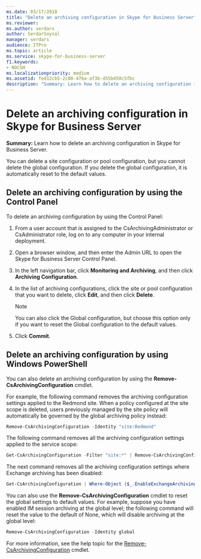 ```yaml
---
ms.date: 03/17/2018
title: "Delete an archiving configuration in Skype for Business Server"
ms.reviewer: 
ms.author: serdars
author: SerdarSoysal
manager: serdars
audience: ITPro
ms.topic: article
ms.service: skype-for-business-server
f1.keywords:
- NOCSH
ms.localizationpriority: medium
ms.assetid: fed12cb5-2c80-476a-af3b-d55b450c5fbc
description: "Summary: Learn how to delete an archiving configuration in Skype for Business Server."
---
```


# Delete an archiving configuration in Skype for Business Server

**Summary:** Learn how to delete an archiving configuration in Skype for Business Server.
  
You can delete a site configuration or pool configuration, but you cannot delete the global configuration. If you delete the global configuration, it is automatically reset to the default values.
  
## Delete an archiving configuration by using the Control Panel

To delete an archiving configuration by using the Control Panel:
  
1. From a user account that is assigned to the CsArchivingAdministrator or CsAdministrator role, log on to any computer in your internal deployment. 
    
2. Open a browser window, and then enter the Admin URL to open the Skype for Business Server Control Panel. 
    
3. In the left navigation bar, click **Monitoring and Archiving**, and then click **Archiving Configuration**.
    
4. In the list of archiving configurations, click the site or pool configuration that you want to delete, click **Edit**, and then click **Delete**.
    
    > [!NOTE]
    > You can also click the Global configuration, but choose this option only if you want to reset the Global configuration to the default values. 
  
5. Click **Commit**.
    
## Delete an archiving configuration by using Windows PowerShell

You can also delete an archiving configuration by using the **Remove-CsArchivingConfiguration** cmdlet.
  
For example, the following command removes the archiving configuration settings applied to the Redmond site. When a policy configured at the site scope is deleted, users previously managed by the site policy will automatically be governed by the global archiving policy instead:
  
```PowerShell
Remove-CsArchivingConfiguration -Identity "site:Redmond"
```

The following command removes all the archiving configuration settings applied to the service scope:
  
```PowerShell
Get-CsArchivingConfiguration -Filter "site:*" | Remove-CsArchivingConfiguration
```

The next command removes all the archiving configuration settings where Exchange archiving has been disabled:
  
```PowerShell
Get-CsArchivingConfiguration | Where-Object {$_.EnableExchangeArchiving -eq $False} | Remove-CsArchivingConfiguration
```

You can also use the **Remove-CsArchivingConfiguration** cmdlet to reset the global settings to default values. For example, suppose you have enabled IM session archiving at the global level; the following command will reset the value to the default of None, which will disable archiving at the global level:
  
```PowerShell
Remove-CsArchivingConfiguration -Identity global
```

For more information, see the help topic for the [Remove-CsArchivingConfiguration](/powershell/module/skype/remove-csarchivingconfiguration?view=skype-ps) cmdlet.
